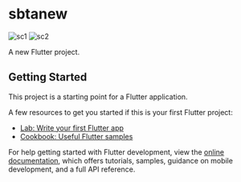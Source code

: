 # sbtanew

![sc1](https://user-images.githubusercontent.com/52097871/184971272-3c670bcc-6dbb-4da0-b0a4-fa6fbc96469e.jpg)
![sc2](https://user-images.githubusercontent.com/52097871/184971972-5856b6ba-25c9-4271-818f-0a803bf3010a.jpg)

A new Flutter project.

## Getting Started

This project is a starting point for a Flutter application.

A few resources to get you started if this is your first Flutter project:

- [Lab: Write your first Flutter app](https://docs.flutter.dev/get-started/codelab)
- [Cookbook: Useful Flutter samples](https://docs.flutter.dev/cookbook)

For help getting started with Flutter development, view the
[online documentation](https://docs.flutter.dev/), which offers tutorials,
samples, guidance on mobile development, and a full API reference.
